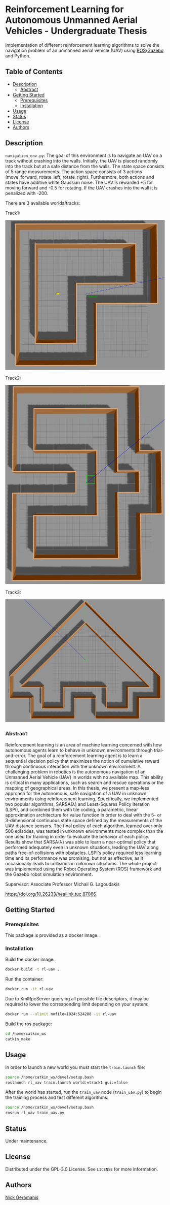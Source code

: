 # Reinforcement Learning for Autonomous Unmanned Aerial Vehicles - Undergraduate Thesis

Implementation of different reinforcement learning algorithms to solve the
navigation problem of an unmanned aerial vehicle (UAV)
using [ROS](https://www.ros.org/)/[Gazebo](http://gazebosim.org/) and Python.

## Table of Contents

- [Description](#description)
    - [Abstract](#abstract)
- [Getting Started](#getting-started)
    - [Prerequisites](#prerequisites)
    - [Installation](#installation)
- [Usage](#usage)
- [Status](#status)
- [License](#license)
- [Authors](#authors)

## Description

`navigation_env.py`: The goal of this environment is to navigate an UAV on a
track without crashing into the walls. Initially, the UAV is placed randomly
into the track but at a safe distance from the walls. The state space consists
of 5 range measurements. The action space consists of 3 actions (move_forward,
rotate_left, rotate_right). Furthermore, both actions and states have additive
white Gaussian noise. The UAV is rewarded +5 for moving forward and -0.5 for
rotating. If the UAV crashes into the wall it is penalized with -200.

There are 3 available worlds/tracks:

Track1:

![Track1](/images/track1.png)

Track2:

![Track2](/images/track2.png)

Track3:

![Track3](/images/track3.png)

### Abstract

Reinforcement learning is an area of machine learning concerned with how
autonomous agents learn to behave in unknown environments through
trial-and-error. The goal of a reinforcement learning agent is to learn a
sequential decision policy that maximizes the notion of cumulative reward
through continuous interaction with the unknown environment. A challenging
problem in robotics is the autonomous navigation of an Unmanned Aerial
Vehicle (UAV) in worlds with no available map. This ability is critical in many
applications, such as search and rescue operations or the mapping of
geographical areas. In this thesis, we present a map-less approach for the
autonomous, safe navigation of a UAV in unknown environments using
reinforcement learning. Specifically, we implemented two popular algorithms,
SARSA(λ) and Least-Squares Policy Iteration (LSPI), and combined them with tile
coding, a parametric, linear approximation architecture for value function in
order to deal with the 5- or 3-dimensional continuous state space defined by
the measurements of the UAV distance sensors. The final policy of each
algorithm, learned over only 500 episodes, was tested in unknown environments
more complex than the one used for training in order to evaluate the behavior
of each policy. Results show that SARSA(λ) was able to learn a near-optimal
policy that performed adequately even in unknown situations, leading the UAV
along paths free-of-collisions with obstacles. LSPI's policy required less
learning time and its performance was promising, but not as effective, as it
occasionally leads to collisions in unknown situations. The whole project was
implemented using the Robot Operating System (ROS) framework and the Gazebo
robot simulation environment.

Supervisor: Associate Professor Michail G. Lagoudakis

https://doi.org/10.26233/heallink.tuc.87066

## Getting Started

### Prerequisites

This package is provided as a docker image.

### Installation

Build the docker image:

```bash
docker build -t rl-uav .
```

Run the container:

```bash
docker run -it rl-uav
```

Due to XmlRpcServer querying all possible file descriptors, it may be required to lower the corresponding limit depending on your system:

```bash
docker run --ulimit nofile=1024:524288 -it rl-uav
```

Build the ros package:

```bash
cd /home/catkin_ws
catkin_make
```

## Usage

In order to launch a new world you must start the `train.launch` file:

```bash
source /home/catkin_ws/devel/setup.bash
roslaunch rl_uav train.launch world:=track1 gui:=false
```

After the world has started, run the `train_uav` node (`train_uav.py`) to begin
the training process and test different algorithms:

```bash
source /home/catkin_ws/devel/setup.bash
rosrun rl_uav train_uav.py
```

## Status

Under maintenance.

## License

Distributed under the GPL-3.0 License. See `LICENSE` for more information.

## Authors

[Nick Geramanis](https://www.linkedin.com/in/nikolaos-geramanis)

